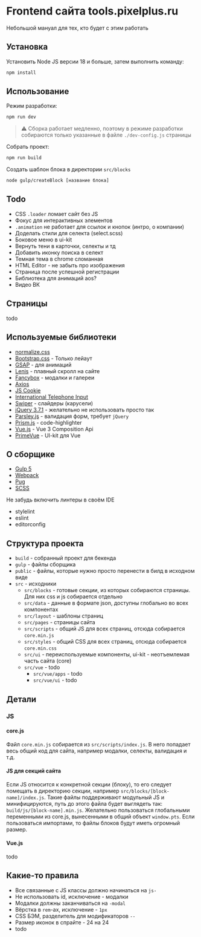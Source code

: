 # Frontend сайта tools.pixelplus.ru

Небольшой мануал для тех, кто будет с этим работать

## Установка

Установить Node JS версии 18 и больше, затем выполнить команду:

```bash
npm install
```

## Использование

Режим разработки:

```bash
npm run dev
```

> ⚠️ Сборка работает медленно, поэтому в режиме разработки собираются только указанные в файле `./dev-config.js` страницы

Собрать проект:

```bash
npm run build
```

Создать шаблон блока в директории `src/blocks`

```bash
node gulp/createBlock [название блока]
```

## Todo

* CSS `.loader` ломает сайт без JS
* Фокус для интерактивных элементов
* `.animation` не работает для ссылок и кнопок (интро, о компании)
* Доделать стили для селекта (select.scss)
* Боковое меню в ui-kit
* Вернуть тени в карточки, селекты и тд
* Добавить иконку поиска в селект
* Темная тема в chrome сломанная
* HTML Editor - не забыть про изображения
* Страница после успешной регистрации
* Библиотека для анимаций aos?
* Видео ВК

## Страницы

todo

## Используемые библиотеки

* [normalize.css](https://necolas.github.io/normalize.css/)
* [Bootstrap.css](https://getbootstrap.com/docs/5.3/getting-started/introduction/) - Только лейаут
* [GSAP](https://gsap.com/) - для анимаций
* [Lenis](https://github.com/darkroomengineering/lenis) - плавный скролл на сайте
* [Fancybox](https://fancyapps.com/fancybox/) - модалки и галереи
* [Axios](https://axios-http.com/docs/intro)
* [JS Cookie](https://github.com/js-cookie/js-cookie#readme)
* [International Telephone Input](https://github.com/jackocnr/intl-tel-input)
* [Swiper](https://swiperjs.com/swiper-api) - слайдеры (карусели)
* [jQuery 3.7.1](https://api.jquery.com/) - желательно не использовать просто так
* [Parsley.js](https://parsleyjs.org/doc/index.html) - валидация форм, требует `jQuery`
* [Prism.js](https://prismjs.com/) - code-highlighter
* [Vue.js](https://vuejs.org/) - Vue 3 Composition Api
* [PrimeVue](https://primevue.org/) - UI-kit для Vue

## О сборщике

* [Gulp 5](https://gulpjs.com/)
* [Webpack](https://webpack.js.org/)
* [Pug](https://pugjs.org/api/getting-started.html)
* [SCSS](https://sass-lang.com/)

Не забудь включить линтеры в своём IDE

* stylelint
* eslint
* editorconfig

## Структура проекта

* `build` - собранный проект для бекенда
* `gulp` - файлы сборщика
* `public` - файлы, которые нужно просто перенести в билд в исходном виде
* `src` - исходники
  * `src/blocks` - готовые секции, из которых собираются страницы. Для них css и js собирается отдельно
  * `src/data` - данные в формате json, доступны глобально во всех компонентах
  * `src/layout` - шаблоны страниц
  * `src/pages` - страницы сайта
  * `src/scripts` - общий JS для всех страниц, отсюда собирается `core.min.js`
  * `src/styles` - общий CSS для всех страниц, отсюда собирается `core.min.css`
  * `src/ui` - переиспользуемые компоненты, ui-kit - неотъемлемая часть сайта (core)
  * `src/vue` - todo
    * `src/vue/apps` - todo
    * `src/vue/ui` - todo

## Детали

### JS

#### core.js

Файл `core.min.js` собирается из `src/scripts/index.js`.
В него попадает весь общий код для сайта, например модалки, селекты, валидация и т.д.

#### JS для секций сайта

Если JS относится к конкретной секции (блоку), то его следует помещать в директорию секции, например `src/blocks/[block-name]/index.js`.
Такие файлы поддерживают модульный JS и минифицируются, путь до этого файла будет выглядеть так: `build/js/[block-name].min.js`.
Желательно пользоваться глобальными переменными из core.js, вынесенными в общий объект `window.pts`.
Если пользоваться импортами, то файлы блоков будут иметь огромный размер.

#### Vue.js

todo

## Какие-то правила

* Все связанные с JS классы должно начинаться на `js-`
* Не использовать id, исключение - модалки
* Модалки должны заканчиваться на `-modal`
* Вёрстка в `rem`-ах, исключение - `1px`
* CSS БЭМ, разделитель для модификаторов `--`
* Размер иконок в спрайте - 24 на 24
* todo
